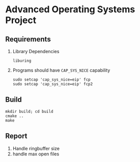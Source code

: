 # Advanced Operating Systems Project

## Requirements

1. Library Dependencies
    ```
    liburing
    ```

2. Programs should have `CAP_SYS_NICE` capability
    ```
    sudo setcap 'cap_sys_nice=eip' fcp
    sudo setcap 'cap_sys_nice=eip' fcp2
    ```


## Build
```
mkdir build; cd build
cmake ..
make
```

## Report

1. Handle ringbuffer size
2. handle max open files